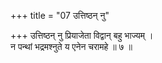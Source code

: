 +++
title = "07 उत्तिष्ठन् नु"

+++
उत्तिष्ठन् नु प्रियाजेता विद्वान् बहु भाज्यम् ।  
न पन्थां भद्रमश्नुते य एनेन चरामहे ॥ ७ ॥
